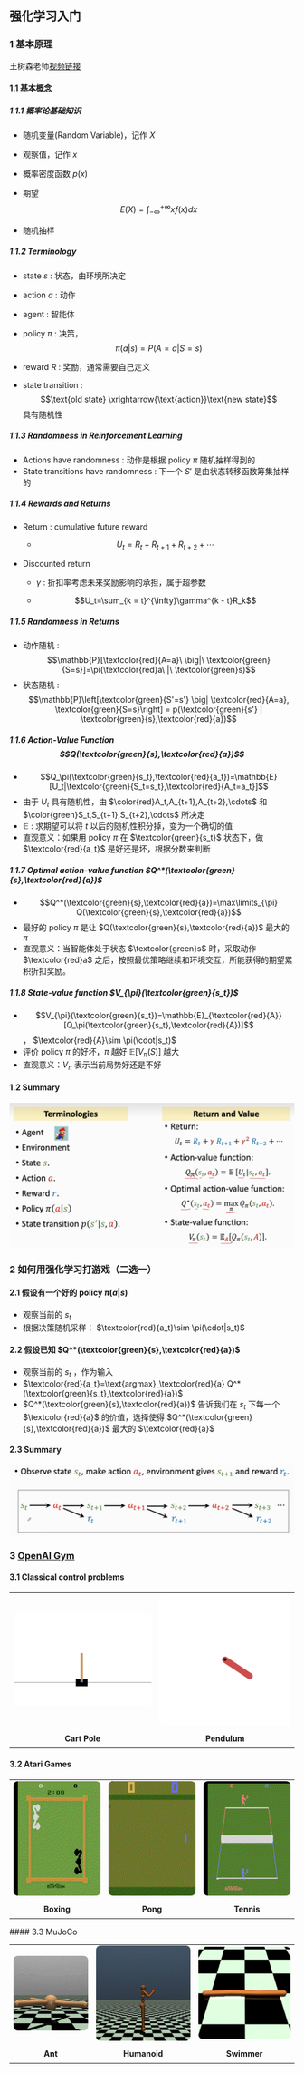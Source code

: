 ## 强化学习入门

### 1 基本原理

王树森老师[视频链接](https://www.bilibili.com/video/BV12o4y197US/?spm_id_from=333.788.videopod.episodes&vd_source=2173cb93b451f2278a1c87becf3ef529)

#### 1.1 基本概念

##### 1.1.1 概率论基础知识

- 随机变量(Random Variable)，记作 $X$

- 观察值，记作 $x$

- 概率密度函数 $p(x)$

- 期望 $$E(X)=\int_{-\infty}^{+\infty}xf(x)dx$$

- 随机抽样

##### 1.1.2 Terminology

- $\text{state}$ $s$ : 状态，由环境所决定
- $\text{action}$ $a$ : 动作
- $\text{agent}$ : 智能体
- $\text{policy}\ \pi$ : 决策， $$\pi(a|s) = P(A = a| S = s)$$

- $\text{reward}$ $R$ : 奖励，通常需要自己定义
- $\text{state transition}$ :  $$\text{old state} \xrightarrow{\text{action}}\text{new state}$$ 具有随机性

##### 1.1.3 Randomness in Reinforcement Learning

- $\text{Actions have randomness}$ : 动作是根据 $\text{policy}$ $\pi$ 随机抽样得到的
- $\text{State transitions have randomness}$ : 下一个 $S'$ 是由状态转移函数筹集抽样的 

##### 1.1.4 Rewards and Returns

- $\text{Return}$ : $\text{cumulative future reward}$ 

  - $$U_t=R_t+R_{t+1}+R_{t+2}+\cdots$$

- $\text{Discounted return}$ 

  - $\gamma$ : 折扣率考虑未来奖励影响的承担，属于超参数

  - $$U_t=\sum_{k = t}^{\infty}\gamma^{k - t}R_k$$

##### 1.1.5 Randomness in Returns

- 动作随机 : $$\mathbb{P}[\textcolor{red}{A=a}\ \big|\ \textcolor{green}{S=s}]=\pi(\textcolor{red}a\ |\ \textcolor{green}s)$$
- 状态随机 : $$\mathbb{P}\left[\textcolor{green}{S'=s'} \big| \textcolor{red}{A=a}, \textcolor{green}{S=s}\right] = p(\textcolor{green}{s'} | \textcolor{green}{s},\textcolor{red}{a})$$  

##### 1.1.6 Action-Value Function $$Q(\textcolor{green}{s},\textcolor{red}{a})$$

- $$Q_\pi(\textcolor{green}{s_t},\textcolor{red}{a_t})=\mathbb{E}[U_t|\textcolor{green}{S_t=s_t},\textcolor{red}{A_t=a_t}]$$
- 由于 $U_t$ 具有随机性，由 $\color{red}A_t,A_{t+1},A_{t+2},\cdots$ 和 $\color{green}S_t,S_{t+1},S_{t+2},\cdots$ 所决定
- $\mathbb{E}$ : 求期望可以将 $t$ 以后的随机性积分掉，变为一个确切的值
- 直观意义：如果用 $\text{policy}\ \pi$ 在 $\textcolor{green}{s_t}$ 状态下，做 $\textcolor{red}{a_t}$ 是好还是坏，根据分数来判断

##### 1.1.7 Optimal action-value function $Q^*(\textcolor{green}{s},\textcolor{red}{a})$

- $$Q^*(\textcolor{green}{s},\textcolor{red}{a})=\max\limits_{\pi} Q(\textcolor{green}{s},\textcolor{red}{a})$$
- 最好的 $\text{policy}\ \pi$ 是让 $Q(\textcolor{green}{s},\textcolor{red}{a})$ 最大的 $\pi$ 
- 直观意义：当智能体处于状态 $\textcolor{green}s$ 时，采取动作 $\textcolor{red}a$ 之后，按照最优策略继续和环境交互，所能获得的期望累积折扣奖励。

##### 1.1.8 State-value function $V_{\pi}(\textcolor{green}{s_t})$

- $$V_{\pi}(\textcolor{green}{s_t})=\mathbb{E}_{\textcolor{red}{A}}[Q_\pi(\textcolor{green}{s_t},\textcolor{red}{A})]$$， $\textcolor{red}{A}\sim \pi(\cdot|s_t)$
- 评价 $\text{policy}\ \pi$ 的好坏，$\pi$ 越好 $\mathbb{E}[V_\pi(S)]$ 越大
- 直观意义：$V_\pi$ 表示当前局势好还是不好

#### 1.2 Summary

![image-20250419001534063](img/RL_notes/image-20250419001534063.png)

### 2 如何用强化学习打游戏（二选一）

#### 2.1 假设有一个好的 $\text{policy}\ \pi(a|s)$

- 观察当前的 $s_t$ 
- 根据决策随机采样： $\textcolor{red}{a_t}\sim \pi(\cdot|s_t)$

#### 2.2 假设已知 $Q^*(\textcolor{green}{s},\textcolor{red}{a})$

- 观察当前的 $s_t$ ，作为输入
- $\textcolor{red}{a_t}=\text{argmax}_\textcolor{red}{a} Q^*(\textcolor{green}{s_t},\textcolor{red}{a})$
- $Q^*(\textcolor{green}{s},\textcolor{red}{a})$ 告诉我们在 $s_t$ 下每一个 $\textcolor{red}{a}$ 的价值，选择使得  $Q^*(\textcolor{green}{s},\textcolor{red}{a})$ 最大的 $\textcolor{red}{a}$

#### 2.3 Summary

![image-20250419001310869](img/RL_notes/image-20250419001310869.png)

### 3 [OpenAI Gym](https://www.gymlibrary.dev/index.html)

#### 3.1 Classical control problems

<table>
    <tr>
        <td><img src="img/RL_notes/cart_pole.gif" alt="Cart Pole" style="width: 100%; height: auto; border-radius: 8px"></td>
        <td><img src="img/RL_notes/pendulum.gif" alt="Pendulum" style="width: 100%; height: auto; border-radius: 8px"></td>
    </tr>
    <tr>
        <td style="text-align: center; padding: 8px; font-weight: bold">Cart Pole</td>
        <td style="text-align: center; padding: 8px; font-weight: bold">Pendulum</td>
    </tr>
</table>

#### 3.2 Atari Games

<table>
    <tr>
        <td><img src="img/RL_notes/boxing.gif" alt="Boxing" style="width: 100%; height: auto; border-radius: 8px"></td>
        <td><img src="img/RL_notes/pong.gif" alt="Pong" style="width: 100%; height: auto; border-radius: 8px"></td>
        <td><img src="img/RL_notes/tennis.gif" alt="Tennis" style="width: 100%; height: auto; border-radius: 8px"></td>
    </tr>
    <tr>
        <td style="text-align: center; padding: 8px; font-weight: bold">Boxing</td>
        <td style="text-align: center; padding: 8px; font-weight: bold">Pong</td>
        <td style="text-align: center; padding: 8px; font-weight: bold">Tennis</td>
    </tr>
</table>
#### 3.3 MuJoCo
<table>
    <tr>
        <td><img src="img/RL_notes/ant.gif" alt="Ant" style="width: 100%; height: auto; border-radius: 8px"></td>
        <td><img src="img/RL_notes/humanoid.gif" alt="Humanoid" style="width: 100%; height: auto; border-radius: 8px"></td>
        <td><img src="img/RL_notes/swimmer.gif" alt="Swimmer" style="width: 100%; height: auto; border-radius: 8px"></td>
    </tr>
    <tr>
        <td style="text-align: center; padding: 8px; font-weight: bold">Ant</td>
        <td style="text-align: center; padding: 8px; font-weight: bold">Humanoid</td>
        <td style="text-align: center; padding: 8px; font-weight: bold">Swimmer</td>
    </tr>
</table>